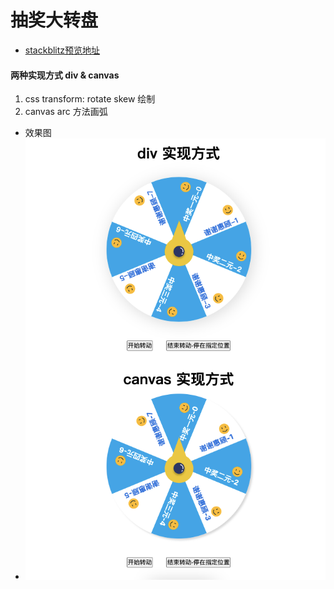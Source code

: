 # 抽奖大转盘

- [stackblitz预览地址](https://stackblitz.com/edit/react-ts-59bqrb)

#### 两种实现方式 div & canvas
1. css transform: rotate skew 绘制
2. canvas arc 方法画弧
- 效果图
- ![](./assets/lucky-spin.png)